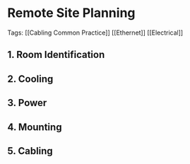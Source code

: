 # Remote Site Planning
Tags: [[Cabling Common Practice]] [[Ethernet]] [[Electrical]] 
## 1. Room Identification

## 2. Cooling

## 3. Power

## 4. Mounting

## 5. Cabling 